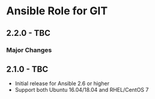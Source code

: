 # Ansible Role for GIT

## 2.2.0 - TBC

### Major Changes

## 2.1.0 - TBC

  - Initial release for Ansible 2.6 or higher
  - Support both Ubuntu 16.04/18.04 and RHEL/CentOS 7

